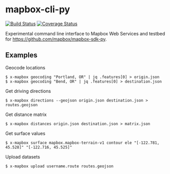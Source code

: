 # mapbox-cli-py

[![Build Status](https://travis-ci.org/mapbox/mapbox-cli-py.svg?branch=master)](https://travis-ci.org/mapbox/mapbox-cli-py) [![Coverage Status](https://coveralls.io/repos/mapbox/mapbox-cli-py/badge.svg?branch=master&service=github)](https://coveralls.io/github/mapbox/mapbox-cli-py?branch=master)

Experimental command line interface to Mapbox Web Services and testbed for
https://github.com/mapbox/mapbox-sdk-py.

## Examples

Geocode locations

    $ x-mapbox geocoding "Portland, OR" | jq .features[0] > origin.json
    $ x-mapbox geocoding "Bend, OR" | jq .features[0] > destination.json

Get driving directions

    $ x-mapbox directions --geojson origin.json destination.json > routes.geojson

Get distance matrix

    $ x-mapbox distances origin.json destination.json > matrix.json

Get surface values
    
    $ x-mapbox surface mapbox.mapbox-terrain-v1 contour ele "[-122.781, 45.528]" "[-122.716, 45.525]"

Upload datasets

    $ x-mapbox upload username.route routes.geojson
